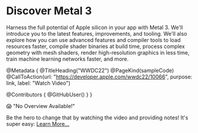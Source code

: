 # Discover Metal 3

Harness the full potential of Apple silicon in your app with Metal 3. We'll introduce you to the latest features, improvements, and tooling. We'll also explore how you can use advanced features and compiler tools to load resources faster, compile shader binaries at build time, process complex geometry with mesh shaders, render high-resolution graphics in less time, train machine learning networks faster, and more. 

@Metadata {
   @TitleHeading("WWDC22")
   @PageKind(sampleCode)
   @CallToAction(url: "https://developer.apple.com/wwdc22/10066", purpose: link, label: "Watch Video")

   @Contributors {
      @GitHubUser(<replace this with your GitHub handle>)
   }
}

😱 "No Overview Available!"

Be the hero to change that by watching the video and providing notes! It's super easy:
 [Learn More…](https://wwdcnotes.github.io/WWDCNotes/documentation/wwdcnotes/contributing)

